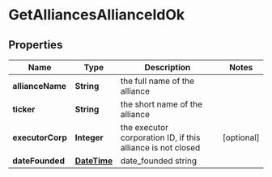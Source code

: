 
# GetAlliancesAllianceIdOk

## Properties
Name | Type | Description | Notes
------------ | ------------- | ------------- | -------------
**allianceName** | **String** | the full name of the alliance | 
**ticker** | **String** | the short name of the alliance | 
**executorCorp** | **Integer** | the executor corporation ID, if this alliance is not closed |  [optional]
**dateFounded** | [**DateTime**](DateTime.md) | date_founded string | 



